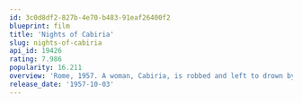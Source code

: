 ```yaml
---
id: 3c0d8df2-827b-4e70-b483-91eaf26400f2
blueprint: film
title: 'Nights of Cabiria'
slug: nights-of-cabiria
api_id: 19426
rating: 7.986
popularity: 16.211
overview: 'Rome, 1957. A woman, Cabiria, is robbed and left to drown by her boyfriend, Giorgio. Rescued, she resumes her life and tries her best to find happiness in a cynical world. Even when she thinks her struggles are over and she has found happiness and contentment, things may not be what they seem.'
release_date: '1957-10-03'
---
```

